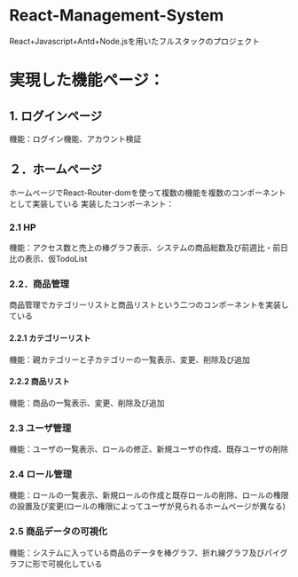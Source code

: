 # React-Management-System
React+Javascript+Antd+Node.jsを用いたフルスタックのプロジェクト

# 実現した機能ページ：
## 1. ログインページ
機能：ログイン機能、アカウント検証

## ２．ホームページ
ホームページでReact-Router-domを使って複数の機能を複数のコンポーネントとして実装している
実装したコンポーネント：
### 2.1 HP
機能：アクセス数と売上の棒グラフ表示、システムの商品総数及び前週比・前日比の表示、仮TodoList

### 2.2．商品管理
商品管理でカテゴリーリストと商品リストという二つのコンポーネントを実装している
#### 2.2.1 カテゴリーリスト
機能：親カテゴリーと子カテゴリーの一覧表示、変更、削除及び追加
#### 2.2.2 商品リスト
機能：商品の一覧表示、変更、削除及び追加

### 2.3 ユーザ管理
機能：ユーザの一覧表示、ロールの修正、新規ユーザの作成、既存ユーザの削除

### 2.4 ロール管理
機能：ロールの一覧表示、新規ロールの作成と既存ロールの削除、ロールの権限の設置及び変更(ロールの権限によってユーザが見られるホームページが異なる)

### 2.5 商品データの可視化
機能：システムに入っている商品のデータを棒グラフ、折れ線グラフ及びパイグラフに形で可視化している
